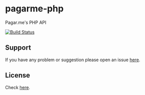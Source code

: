 pagarme-php
===========

Pagar.me's PHP API

[![Build Status](https://travis-ci.org/pagarme/pagarme-php.png?branch=master)](https://travis-ci.org/pagarme/pagarme-php)

## Support
If you have any problem or suggestion please open an issue [here](https://github.com/pagarme/pagarme-php/issues).

## License

Check [here](LICENSE).
